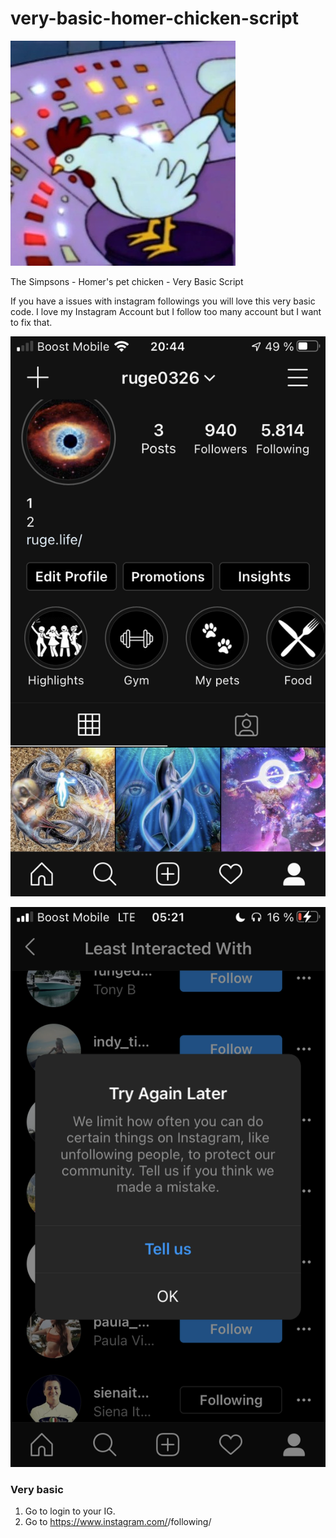 # very-basic-homer-chicken-script

![IG](https://github.com/ruge0326/very-basic-homer-chicken-script/blob/main/images/PHOTO-2020-10-20-05-17-33.jpg)

The Simpsons - Homer's pet chicken - Very Basic Script

If you have a issues with instagram followings you will love this very basic code.
I love my Instagram Account but I follow too many account but I want to fix that.

![IG](https://github.com/ruge0326/very-basic-homer-chicken-script/blob/main/images/IMG_9101.PNG)

![IG](https://github.com/ruge0326/very-basic-homer-chicken-script/blob/main/images/photo.png)

### Very basic

1. Go to login to your IG.
2. Go to https://www.instagram.com/<username>/following/



